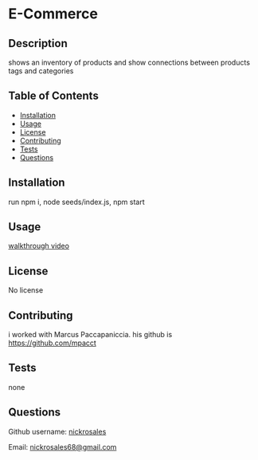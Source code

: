 # E-Commerce 

## Description

shows an inventory of products and show connections between products tags and categories 

## Table of Contents

- [Installation](#installation)
- [Usage](#usage)
- [License](#license)
- [Contributing](#contributing)
- [Tests](#tests)
- [Questions](#questions)

## Installation

run npm i, node seeds/index.js, npm start

## Usage

[walkthrough video](https://drive.google.com/file/d/1lUn1R2yv7R7SkR_UoFWcwRRvcL9ffIJB/view)

## License

No license

## Contributing

i worked with Marcus Paccapaniccia. his github is https://github.com/mpacct

## Tests

none

## Questions

Github username: [nickrosales](https://www.github.com/nickrosales)

Email: nickrosales68@gmail.com

  